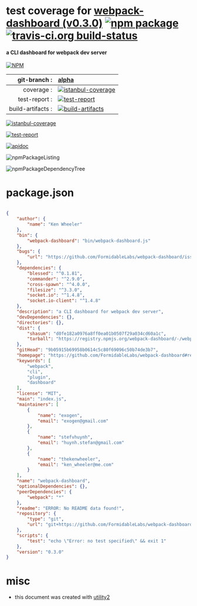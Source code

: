 # test coverage for  [webpack-dashboard (v0.3.0)](https://github.com/FormidableLabs/webpack-dashboard#readme)  [![npm package](https://img.shields.io/npm/v/npmtest-webpack-dashboard.svg?style=flat-square)](https://www.npmjs.org/package/npmtest-webpack-dashboard) [![travis-ci.org build-status](https://api.travis-ci.org/npmtest/node-npmtest-webpack-dashboard.svg)](https://travis-ci.org/npmtest/node-npmtest-webpack-dashboard)
#### a CLI dashboard for webpack dev server

[![NPM](https://nodei.co/npm/webpack-dashboard.png?downloads=true)](https://www.npmjs.com/package/webpack-dashboard)

| git-branch : | [alpha](https://github.com/npmtest/node-npmtest-webpack-dashboard/tree/alpha)|
|--:|:--|
| coverage : | [![istanbul-coverage](https://npmtest.github.io/node-npmtest-webpack-dashboard/build/coverage.badge.svg)](https://npmtest.github.io/node-npmtest-webpack-dashboard/build/coverage.html/index.html)|
| test-report : | [![test-report](https://npmtest.github.io/node-npmtest-webpack-dashboard/build/test-report.badge.svg)](https://npmtest.github.io/node-npmtest-webpack-dashboard/build/test-report.html)|
| build-artifacts : | [![build-artifacts](https://npmtest.github.io/node-npmtest-webpack-dashboard/glyphicons_144_folder_open.png)](https://github.com/npmtest/node-npmtest-webpack-dashboard/tree/gh-pages/build)|

[![istanbul-coverage](https://npmtest.github.io/node-npmtest-webpack-dashboard/build/screenCapture.buildCustomOrg.browser.coverage.html.png)](https://npmtest.github.io/node-npmtest-webpack-dashboard/build/coverage.html/index.html)

[![test-report](https://npmtest.github.io/node-npmtest-webpack-dashboard/build/screenCapture.buildCustomOrg.browser.%252Fhome%252Ftravis%252Fbuild%252Fnpmtest%252Fnode-npmtest-webpack-dashboard%252Ftmp%252Fbuild%252Ftest-report.html.png)](https://npmtest.github.io/node-npmtest-webpack-dashboard/build/test-report.html)

[![apidoc](https://npmdoc.github.io/node-npmdoc-webpack-dashboard/build/screenCapture.buildApidoc.browser.%252Fhome%252Ftravis%252Fbuild%252Fnpmdoc%252Fnode-npmdoc-webpack-dashboard%252Ftmp%252Fbuild%252Fapidoc.html.png)](https://npmdoc.github.io/node-npmdoc-webpack-dashboard/build/apidoc.html)

![npmPackageListing](https://npmtest.github.io/node-npmtest-webpack-dashboard/build/screenCapture.npmPackageListing.svg)

![npmPackageDependencyTree](https://npmtest.github.io/node-npmtest-webpack-dashboard/build/screenCapture.npmPackageDependencyTree.svg)



# package.json

```json

{
    "author": {
        "name": "Ken Wheeler"
    },
    "bin": {
        "webpack-dashboard": "bin/webpack-dashboard.js"
    },
    "bugs": {
        "url": "https://github.com/FormidableLabs/webpack-dashboard/issues"
    },
    "dependencies": {
        "blessed": "^0.1.81",
        "commander": "^2.9.0",
        "cross-spawn": "^4.0.0",
        "filesize": "^3.3.0",
        "socket.io": "^1.4.8",
        "socket.io-client": "^1.4.8"
    },
    "description": "a CLI dashboard for webpack dev server",
    "devDependencies": {},
    "directories": {},
    "dist": {
        "shasum": "d0fe182a0976a8ff0ea01b0507f29a034cd60a1c",
        "tarball": "https://registry.npmjs.org/webpack-dashboard/-/webpack-dashboard-0.3.0.tgz"
    },
    "gitHead": "9b05915b69958b0614c5c80f69096c50b74de3b7",
    "homepage": "https://github.com/FormidableLabs/webpack-dashboard#readme",
    "keywords": [
        "webpack",
        "cli",
        "plugin",
        "dashboard"
    ],
    "license": "MIT",
    "main": "index.js",
    "maintainers": [
        {
            "name": "exogen",
            "email": "exogen@gmail.com"
        },
        {
            "name": "stefvhuynh",
            "email": "huynh.stefan@gmail.com"
        },
        {
            "name": "thekenwheeler",
            "email": "ken_wheeler@me.com"
        }
    ],
    "name": "webpack-dashboard",
    "optionalDependencies": {},
    "peerDependencies": {
        "webpack": "*"
    },
    "readme": "ERROR: No README data found!",
    "repository": {
        "type": "git",
        "url": "git+https://github.com/FormidableLabs/webpack-dashboard.git"
    },
    "scripts": {
        "test": "echo \"Error: no test specified\" && exit 1"
    },
    "version": "0.3.0"
}
```



# misc
- this document was created with [utility2](https://github.com/kaizhu256/node-utility2)
